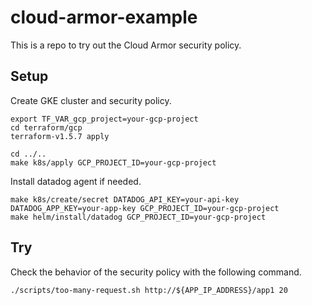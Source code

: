 # cloud-armor-example

This is a repo to try out the Cloud Armor security policy.

## Setup

Create GKE cluster and security policy.

```shell
export TF_VAR_gcp_project=your-gcp-project
cd terraform/gcp
terraform-v1.5.7 apply

cd ../..
make k8s/apply GCP_PROJECT_ID=your-gcp-project
```

Install datadog agent if needed.

```shell
make k8s/create/secret DATADOG_API_KEY=your-api-key DATADOG_APP_KEY=your-app-key GCP_PROJECT_ID=your-gcp-project
make helm/install/datadog GCP_PROJECT_ID=your-gcp-project
```

## Try

Check the behavior of the security policy with the following command.

```shell
./scripts/too-many-request.sh http://${APP_IP_ADDRESS}/app1 20
```